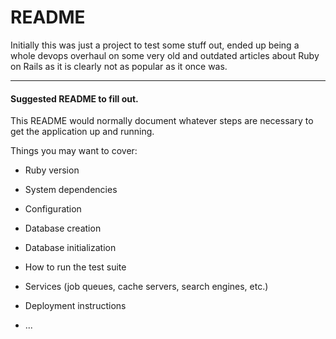 # README

Initially this was just a project to test some stuff out, ended up being a whole devops overhaul on some very old and outdated articles about Ruby on Rails as it is clearly not as popular as it once was.

---

#### Suggested README to fill out.

This README would normally document whatever steps are necessary to get the
application up and running.

Things you may want to cover:

* Ruby version

* System dependencies

* Configuration

* Database creation

* Database initialization

* How to run the test suite

* Services (job queues, cache servers, search engines, etc.)

* Deployment instructions

* ...

